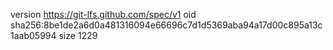 version https://git-lfs.github.com/spec/v1
oid sha256:8be1de2a6d0a481316094e66696c7d1d5369aba94a17d00c895a13c1aab05994
size 1229
